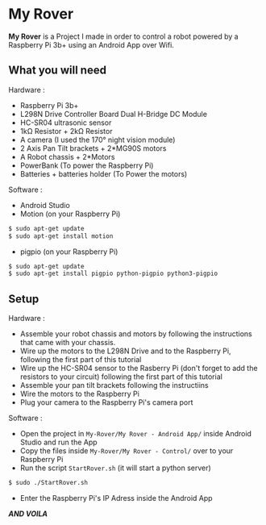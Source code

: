 # My Rover

**My Rover** is a Project I made in order to control a robot powered by a Raspberry Pi 3b+ using an Android App over Wifi.

## What you will need

Hardware :
  - Raspberry Pi 3b+
  - L298N Drive Controller Board Dual H-Bridge DC Module
  - HC-SR04 ultrasonic sensor
  - 1kΩ Resistor + 2kΩ Resistor
  - A camera (I used the 170° night vision module)
  - 2 Axis Pan Tilt brackets + 2*MG90S motors
  - A Robot chassis + 2*Motors
  - PowerBank (To power the Raspberry Pi)
  - Batteries + batteries holder (To Power the motors)
  
Software :
   - Android Studio
   - Motion (on your Raspberry Pi)
```sh
$ sudo apt-get update
$ sudo apt-get install motion
```
  - pigpio (on your Raspberry Pi)
```sh
$ sudo apt-get update
$ sudo apt-get install pigpio python-pigpio python3-pigpio
```

## Setup

Hardware :
  - Assemble your robot chassis and motors by following the instructions that came with your chassis.
  - Wire up the motors to the L298N Drive and to the Raspberry Pi, following the first part of this tutorial 
  - Wire up the HC-SR04 sensor to the Rasberry Pi (don't forget to add the resistors to your circuit) following the first part of this tutorial
  - Assemble your pan tilt brackets following the instructiins
  - Wire the motors to the Raspberry Pi
  - Plug your camera to the Raspberry Pi's camera port
  
Software :
  - Open the project in `My-Rover/My Rover - Android App/` inside Android Studio and run the App
  - Copy the files inside  `My-Rover/My Rover - Control/` over to your Raspberry Pi
  - Run the script `StartRover.sh` (it will start a python server)
```sh
$ sudo ./StartRover.sh
```
  - Enter the Raspberry Pi's IP Adress inside the Android App
  
  ***AND VOILA***
